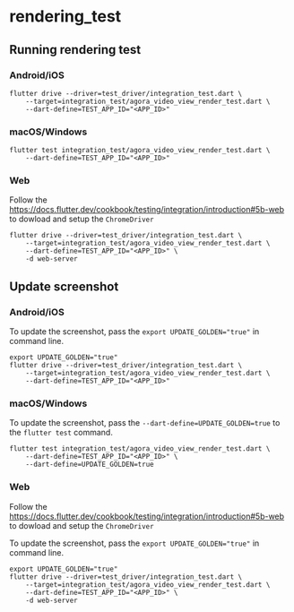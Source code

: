 # rendering_test

## Running rendering test
### Android/iOS

```
flutter drive --driver=test_driver/integration_test.dart \
    --target=integration_test/agora_video_view_render_test.dart \
    --dart-define=TEST_APP_ID="<APP_ID>"
```

### macOS/Windows

```
flutter test integration_test/agora_video_view_render_test.dart \
    --dart-define=TEST_APP_ID="<APP_ID>"
```

### Web
Follow the https://docs.flutter.dev/cookbook/testing/integration/introduction#5b-web to dowload and setup the `ChromeDriver`

```
flutter drive --driver=test_driver/integration_test.dart \
    --target=integration_test/agora_video_view_render_test.dart \
    --dart-define=TEST_APP_ID="<APP_ID>" \
    -d web-server
```


## Update screenshot
### Android/iOS
To update the screenshot, pass the `export UPDATE_GOLDEN="true"` in command line.

```
export UPDATE_GOLDEN="true"
flutter drive --driver=test_driver/integration_test.dart \
    --target=integration_test/agora_video_view_render_test.dart \
    --dart-define=TEST_APP_ID="<APP_ID>"
```

### macOS/Windows
To update the screenshot, pass the `--dart-define=UPDATE_GOLDEN=true` to the `flutter test` command.

```
flutter test integration_test/agora_video_view_render_test.dart \
    --dart-define=TEST_APP_ID="<APP_ID>" \
    --dart-define=UPDATE_GOLDEN=true
```

### Web
Follow the https://docs.flutter.dev/cookbook/testing/integration/introduction#5b-web to dowload and setup the `ChromeDriver`

To update the screenshot, pass the `export UPDATE_GOLDEN="true"` in command line.

```
export UPDATE_GOLDEN="true"
flutter drive --driver=test_driver/integration_test.dart \
    --target=integration_test/agora_video_view_render_test.dart \
    --dart-define=TEST_APP_ID="<APP_ID>" \
    -d web-server
```